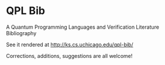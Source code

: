 # QPL Bib

A Quantum Programming Languages and Verification Literature Bibliography 

See it rendered at http://ks.cs.uchicago.edu/qpl-bib/

Corrections, additions, suggestions are all welcome!
